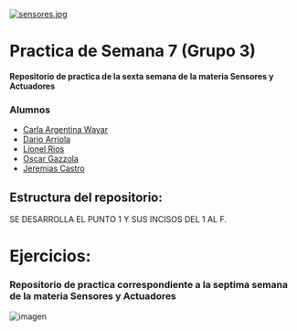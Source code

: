[![sensores.jpg](https://i.postimg.cc/L6wBTd77/sensores.jpg)](https://postimg.cc/mt3HLnTN)

# Practica de Semana 7 (Grupo 3)

__Repositorio de practica de la sexta semana de la materia Sensores y Actuadores__

 
### Alumnos 
+ [Carla Argentina Wayar](https://github.com/WayarCarla)
+ [Dario Arriola](https://github.com/dr-arriola)
+ [Lionel Rios](https://github.com/RiosLionel)
+ [Oscar Gazzola](https://github.com/OscarAGazzola)
+ [Jeremias Castro](https://github.com/Jerec4stro)



## Estructura del repositorio:
SE DESARROLLA EL PUNTO 1 Y SUS INCISOS DEL 1 AL F.


# Ejercicios:

### Repositorio de practica correspondiente a la septima semana de la materia Sensores y Actuadores
![imagen](https://user-images.githubusercontent.com/105946879/197656375-7cc18ef3-ce71-4cbc-9068-ef65d7739649.png)



